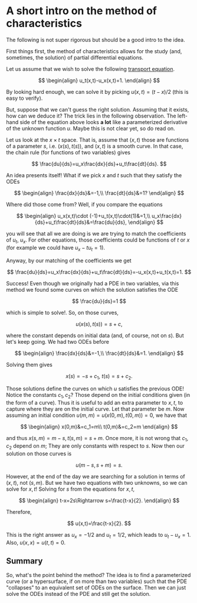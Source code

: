 # A short intro on the method of characteristics

The following is not super rigorous but should be a good intro to the idea.

First things first, the method of characteristics allows for the study (and, sometimes, the solution) of partial differential equations.

Let us assume that we wish to solve the following [transport equation](https://en.wikipedia.org/wiki/Convection%E2%80%93diffusion_equation).

$$
\begin{align}
u_t(x,t)-u_x(x,t)=1.
\end{align}
$$

By looking hard enough, we can solve it by picking $u(x,t)=(t-x)/2$ (this is easy to verify).

But, suppose that we can't guess the right solution. Assuming that it exists, how can we deduce it? The trick lies in the following observation. The left-hand side of the equation above looks **a lot** like a parameterized derivative of the unknown function $u$. Maybe this is not clear yet, so do read on.

Let us look at the $x\times t$ space. That is, assume that $(x,t)$  those are functions of a parameter $s$, i.e. $(x(s),t(s))$, and $(x,t)$ is a smooth curve. In that case, the chain rule (for functions of two variables) gives

$$
\frac{du}{ds}=u_x\frac{dx}{ds}+u_t\frac{dt}{ds}.
$$

An idea presents itself! What if we pick $x$ and $t$ such that they satisfy the ODEs

$$
\begin{align}
\frac{dx}{ds}&=-1,\\
\frac{dt}{ds}&=1?
\end{align}
$$

Where did those come from? Well, if you compare the equations

$$
\begin{align}
u_x(x,t)\cdot (-1)+u_t(x,t)\cdot(1)&=1,\\
u_x\frac{dx}{ds}+u_t\frac{dt}{ds}&=\frac{du}{ds},
\end{align}
$$

you will see that all we are doing is we are trying to match the coefficients of $u_t,\ u_x$. For other equations, those coefficients could be functions of $t$ or $x$ (for example we could have $u_x-tu_t=1$).

Anyway, by our matching of the coefficients we get

$$
\frac{du}{ds}=u_x\frac{dx}{ds}+u_t\frac{dt}{ds}=-u_x(x,t)+u_t(x,t)=1.
$$

Success! Even though we originally had a PDE in two variables, via this method we found some curves on which the solution satisfies the ODE

$$
\frac{du}{ds}=1
$$

which is simple to solve!. So, on those curves,

$$
u(x(s),t(s))=s+c,
$$

where the constant depends on initial data (and, of course, not on $s$). But let's keep going. We had two ODEs before

$$
\begin{align}
\frac{dx}{ds}&=-1,\\
\frac{dt}{ds}&=1.
\end{align}
$$

Solving them gives

$$
x(s)=-s+c_1,\ t(s)=s+c_2.
$$

Those solutions define the curves on which $u$ satisfies the previous ODE! Notice the constants $c_1,c_2$? Those depend on the initial conditions given (in the form of a curve). Thus it is useful to add an extra parameter to $x,t$, to capture where they are on the initial curve. Let that parameter be $m$. Now  assuming an initial condition $u(m,m)=u(x(0,m),t(0,m))=0$, we have that

$$
\begin{align}
x(0,m)&=c_1=m\\
t(0,m)&=c_2=m
\end{align}
$$

and thus $x(s,m)=m-s,t(s,m)=s+m$. Once more, it is not wrong that $c_1,c_2$ depend on $m$; They are only constants with respect to $s$. Now then our solution on those curves is

$$
u(m-s,s+m)=s.
$$

However, at the end of the day we are searching for a solution in terms of $(x,t)$, not $(s,m)$. But we have two equations with two unknowns, so we can solve for $x,t$! Solving for $s$ from the equations for $x,t$,

$$
\begin{align}
t-x=2s\Rightarrow s=\frac{t-x}{2}.
\end{align}
$$


Therefore,

$$
u(x,t)=\frac{t-x}{2}.
$$

This is the right answer as $u_x=-1/2$ and $u_t=1/2$, which leads to $u_t-u_x=1$. Also, $u(x,x)=u(t,t)=0$.

## Summary

So, what's the point behind the method? The idea is to find a parameterized curve (or a hypersurface, if on more than two variables) such that the PDE "collapses" to an equivalent set of ODEs on the surface. Then we can just solve the ODEs instead of the PDE and still get the solution.
